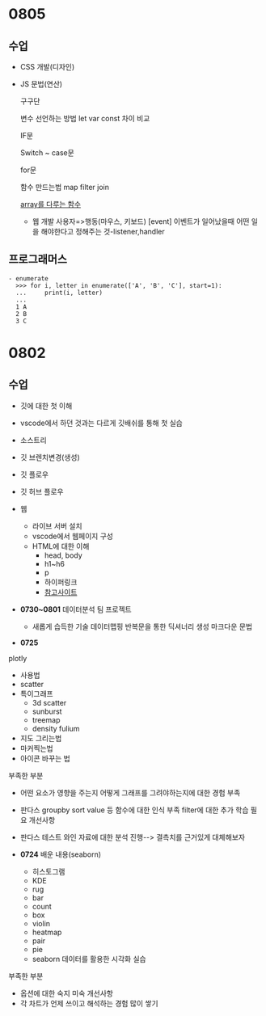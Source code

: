 # **0805**
  ## 수업
  - CSS 
    개발(디자인)
  - JS 
    문법(연산)

    구구단

    변수 선언하는 방법
      let var const
      차이 비교

    IF문 

    Switch ~ case문

    for문

    함수
      만드는법
      map
      filter
      join

      
      [array를 다루는 함수](https://developer.mozilla.org/ko/docs/Web/JavaScript/Reference/Global_Objects/Array)

    - 웹 개발
      사용자=>행동(마우스, 키보드)
              [event]
      이벤트가 일어났을때 어떤 일을 해야한다고 정해주는 것-listener,handler 

  ## 프로그래머스
```
- enumerate
  >>> for i, letter in enumerate(['A', 'B', 'C'], start=1):
  ...     print(i, letter)
  ...
  1 A
  2 B
  3 C
```



# **0802**
  ## 수업
  - 깃에 대한 첫 이해
  - vscode에서 하던 것과는 다르게 깃배쉬를 통해 첫 실습
  - 소스트리
  - 깃 브렌치변경(생성)
  - 깃 플로우
  - 깃 허브 플로우
  - 웹
    - 라이브 서버 설치
    - vscode에서 웹페이지 구성
    - HTML에 대한 이해
      - head, body
      - h1~h6
      - p
      - 하이퍼링크
      - [참고사이트](https://developer.mozilla.org/ko/docs/Learn/HTML)

  
- **0730~0801**
데이터분석 팀 프로젝트
  - 새롭게 습득한 기술
    데이터맵핑
    반복문을 통한 딕셔너리 생성
    마크다운 문법

- **0725**

plotly
  - 사용법
  - scatter
  - 특이그래프
    - 3d scatter
    - sunburst
    - treemap
    - density
fulium
  - 지도 그리는법
  - 마커찍는법
  - 아이콘 바꾸는 법
    
부족한 부분
  - 어떤 요소가 영향을 주는지 어떻게 그래프를 그려야하는지에 대한 경험 부족
  - 판다스
      groupby
      sort value 등 함수에 대한 인식 부족
      filter에 대한 추가 학습 필요
개선사항
  - 판다스 테스트 와인 자료에 대한 분석 진행--> 결측치를 근거있게 대체해보자

- **0724**
배운 내용(seaborn)
  - 히스토그램
  - KDE
  - rug
  - bar
  - count
  - box
  - violin
  - heatmap
  - pair
  - pie
  - seaborn 데이터를 활용한 시각화 실습
      
부족한 부분
  - 옵션에 대한 숙지 미숙
개선사항
  - 각 차트가 언제 쓰이고 해석하는 경험 많이 쌓기